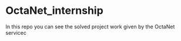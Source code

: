 # OctaNet_internship
In this repo you can see the solved project work given by the OctaNet servicec
